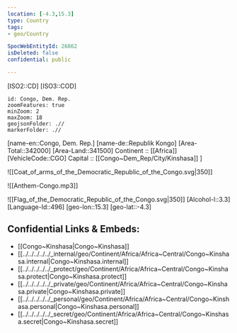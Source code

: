 ```yaml
---
location: [-4.3,15.3] 
type: Country
tags:
- geo/Country

SpocWebEntityId: 26862
isDeleted: false
confidential: public

---
```

[ISO2::CD] 
[ISO3::COD] 
```leaflet
id: Congo, Dem. Rep.
zoomFeatures: true 
minZoom: 2 
maxZoom: 18
geojsonFolder: .//
markerFolder: .//
```

[name-en::Congo, Dem. Rep.] 
[name-de::Republik Kongo] 
[Area-Total::342000] 
[Area-Land::341500] 
Continent :: [[Africa]]  
[VehicleCode::CGO] 
Capital ::  [[Congo~Dem_Rep/City/Kinshasa]] ] 

![[Coat_of_arms_of_the_Democratic_Republic_of_the_Congo.svg|350]] 

![[Anthem-Congo.mp3]] 

![[Flag_of_the_Democratic_Republic_of_the_Congo.svg|350]] 
[Alcohol-l::3.3] 
[Language-Id::496] 
[geo-lon::15.3] 
[geo-lat::-4.3] 



## Confidential Links & Embeds: 
- [[Congo~Kinshasa|Congo~Kinshasa]] 
- [[../../../../../_internal/geo/Continent/Africa/Africa~Central/Congo~Kinshasa.internal|Congo~Kinshasa.internal]] 
- [[../../../../../_protect/geo/Continent/Africa/Africa~Central/Congo~Kinshasa.protect|Congo~Kinshasa.protect]] 
- [[../../../../../_private/geo/Continent/Africa/Africa~Central/Congo~Kinshasa.private|Congo~Kinshasa.private]] 
- [[../../../../../_personal/geo/Continent/Africa/Africa~Central/Congo~Kinshasa.personal|Congo~Kinshasa.personal]] 
- [[../../../../../_secret/geo/Continent/Africa/Africa~Central/Congo~Kinshasa.secret|Congo~Kinshasa.secret]] 
